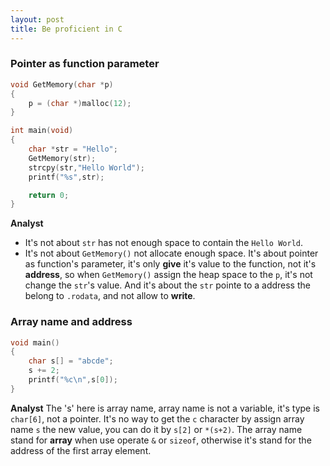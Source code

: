 ```yaml
---
layout: post
title: Be proficient in C
---
```

### **Pointer as function parameter**
```c
void GetMemory(char *p)
{
    p = (char *)malloc(12);
}

int main(void)
{
    char *str = "Hello";
    GetMemory(str);
    strcpy(str,"Hello World");
    printf("%s",str);

    return 0;
}
```
**Analyst**
 - It's not about `str` has not enough space to contain the `Hello World`.
 - It's not about `GetMemory()` not allocate enough space.
It's about pointer as function's parameter, it's only **give** it's value to the function, not it's **address**, so when `GetMemory()` assign the heap space to the `p`, it's not change the `str`'s value.
And it's about the `str` pointe to a address the belong to `.rodata`, and not allow to **write**.

### **Array name and address**
```c
void main()
{
    char s[] = "abcde";
    s += 2;
    printf("%c\n",s[0]);
}
```
**Analyst**
The 's' here is array name, array name is not a variable, it's type is `char[6]`, not a pointer.
It's no way to get the `c` character by assign array name `s` the new value, you can do it by `s[2]` or `*(s+2)`.
The array name stand for **array** when use operate `&` or `sizeof`, otherwise it's stand for the address of the first array element.
